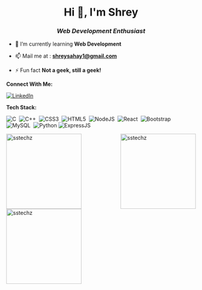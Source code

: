 <h1 align="center">Hi 👋, I'm Shrey</h1>
<h3 align="center"><i>Web Development Enthusiast</i></h3>
</a> </p>

- 🌱 I’m currently learning **Web Development**

- 📫 Mail me at : **shreysahay1@gmail.com**

- ⚡ Fun fact **Not a geek, still a geek!**

**Connect With Me:** 

[![LinkedIn](https://img.shields.io/badge/LinkedIn-%230077B5.svg?logo=linkedin&logoColor=white)](linkedin.com/in/shrey-sahay)


**Tech Stack:**

![C](https://img.shields.io/badge/c-%2300599C.svg?style=for-the-badge&logo=c&logoColor=white) &nbsp;![C++](https://img.shields.io/badge/c++-%2300599C.svg?style=for-the-badge&logo=c%2B%2B&logoColor=white) &nbsp;![CSS3](https://img.shields.io/badge/css3-%231572B6.svg?style=for-the-badge&logo=css3&logoColor=white) &nbsp;![HTML5](https://img.shields.io/badge/html5-%23E34F26.svg?style=for-the-badge&logo=html5&logoColor=white) &nbsp;![NodeJS](https://img.shields.io/badge/node.js-6DA55F?style=for-the-badge&logo=node.js&logoColor=white) &nbsp;![React](https://img.shields.io/badge/react-%2320232a.svg?style=for-the-badge&logo=react&logoColor=%2361DAFB) &nbsp;![Bootstrap](https://img.shields.io/badge/bootstrap-%2338B2AC.svg?style=for-the-badge&logo=bootstrap&logoColor=white) &nbsp;![MySQL](https://img.shields.io/badge/mysql-6DA55F?style=for-the-badge&logo=mysql&logoColor=white) &nbsp;![Python](https://img.shields.io/badge/python-%2300599C.svg?style=for-the-badge&logo=python&logoColor=white) ![ExpressJS](https://img.shields.io/badge/express.js-%2320232a.svg?style=for-the-badge&logo=express.js&logoColor=%2361DAFB)

<p><img align="left" height="200px" src="https://github-readme-stats.vercel.app/api/top-langs?username=sstechz&show_icons=true&locale=en&layout=compact" alt="sstechz" /></p>

<p><img align="right" height="200px" src="https://github-readme-stats.vercel.app/api?username=sstechz&show_icons=true&locale=en" alt="sstechz" /></p>

<p><img align="center" height="200px" src="https://github-readme-streak-stats.herokuapp.com/?user=sstechz&" alt="sstechz" /></p>





<!--
**sstechz/sstechz** is a ✨ _special_ ✨ repository because its `README.md` (this file) appears on your GitHub profile.

Here are some ideas to get you started:

- 🔭 I’m currently working on ...
- 🌱 I’m currently learning ...
- 👯 I’m looking to collaborate on ...
- 🤔 I’m looking for help with ...
- 💬 Ask me about ...
- 📫 How to reach me: ...
- 😄 Pronouns: ...
- ⚡ Fun fact: ...
-->
